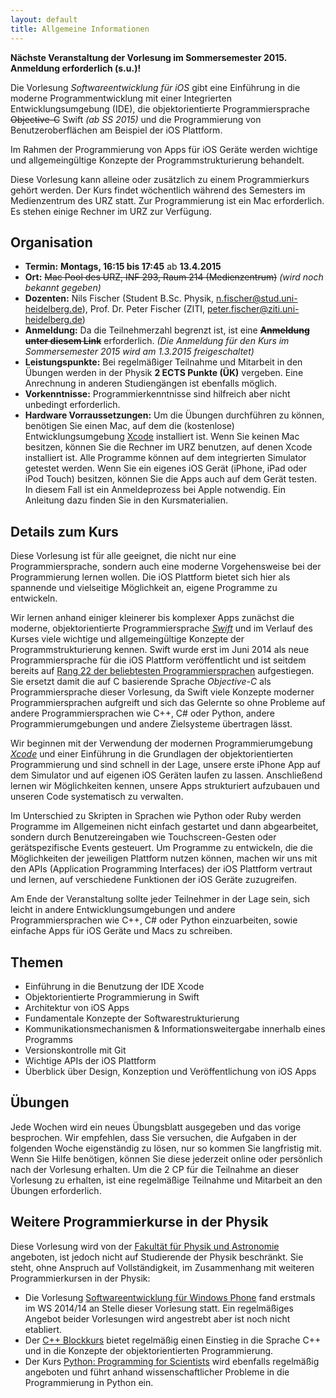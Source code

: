 ```yaml
---
layout: default
title: Allgemeine Informationen
---
```


**Nächste Veranstaltung der Vorlesung im Sommersemester 2015. Anmeldung erforderlich (s.u.)!**

Die Vorlesung *Softwareentwicklung für iOS* gibt eine Einführung in die moderne Programmentwicklung mit einer Integrierten Entwicklungsumgebung (IDE), die objektorientierte Programmiersprache <s>Objective-C</s> Swift *(ab SS 2015)* und die Programmierung von Benutzeroberflächen am Beispiel der iOS Plattform.

Im Rahmen der Programmierung von Apps für iOS Geräte werden wichtige und allgemeingültige Konzepte der Programmstrukturierung behandelt.

Diese Vorlesung kann alleine oder zusätzlich zu einem Programmierkurs gehört werden. Der Kurs findet wöchentlich während des Semesters im Medienzentrum des URZ statt. Zur Programmierung ist ein Mac erforderlich. Es stehen einige Rechner im URZ zur Verfügung.

## Organisation

- **Termin:** **Montags, 16:15 bis 17:45** ab **13.4.2015**
- **Ort:** <s>Mac Pool des URZ, INF 293, Raum 214 (Medienzentrum)</s> *(wird noch bekannt gegeben)*
- **Dozenten:** Nils Fischer (Student B.Sc. Physik, [n.fischer@stud.uni-heidelberg.de](mailto:n.fischer@stud.uni-heidelberg.de)), Prof. Dr. Peter Fischer (ZITI, [peter.fischer@ziti.uni-heidelberg.de](mailto:peter.fischer@ziti.uni-heidelberg.de))
- **Anmeldung:** Da die Teilnehmerzahl begrenzt ist, ist eine **<s>Anmeldung unter diesem Link</s>** erforderlich. *(Die Anmeldung für den Kurs im Sommersemester 2015 wird am 1.3.2015 freigeschaltet)*
- **Leistungspunkte:** Bei regelmäßiger Teilnahme und Mitarbeit in den Übungen werden in der Physik **2 ECTS Punkte (ÜK)** vergeben. Eine Anrechnung in anderen Studiengängen ist ebenfalls möglich.
- **Vorkenntnisse:** Programmierkenntnisse sind hilfreich aber nicht unbedingt erforderlich.
- **Hardware Vorraussetzungen:**
	Um die Übungen durchführen zu können, benötigen Sie einen Mac, auf dem die (kostenlose) Entwicklungsumgebung [Xcode](https://itunes.apple.com/de/app/xcode/id497799835?mt=12) installiert ist. Wenn Sie keinen Mac besitzen, können Sie die Rechner im URZ benutzen, auf denen Xcode installiert ist. Alle Programme können auf dem integrierten Simulator getestet werden. Wenn Sie ein eigenes iOS Gerät (iPhone, iPad oder iPod Touch) besitzen, können Sie die Apps auch auf dem Gerät testen. In diesem Fall ist ein Anmeldeprozess bei Apple notwendig. Ein Anleitung dazu finden Sie in den Kursmaterialien.

## Details zum Kurs

Diese Vorlesung ist für alle geeignet, die nicht nur eine Programmiersprache, sondern auch eine moderne Vorgehensweise bei der Programmierung lernen wollen. Die iOS Plattform bietet sich hier als spannende und vielseitige Möglichkeit an, eigene Programme zu entwickeln.

Wir lernen anhand einiger kleinerer bis komplexer Apps zunächst die moderne, objektorientierte Programmiersprache *[Swift](https://developer.apple.com/swift/)* und im Verlauf des Kurses viele wichtige und allgemeingültige Konzepte der Programmstrukturierung kennen. Swift wurde erst im Juni 2014 als neue Programmiersprache für die iOS Plattform veröffentlicht und ist seitdem bereits auf [Rang 22 der beliebtesten Programmiersprachen](http://redmonk.com/sogrady/2015/01/14/language-rankings-1-15/) aufgestiegen. Sie ersetzt damit die auf C basierende Sprache *Objective-C* als Programmiersprache dieser Vorlesung, da Swift viele Konzepte moderner Programmiersprachen aufgreift und sich das Gelernte so ohne Probleme auf andere Programmiersprachen wie C++, C# oder Python, andere Programmierumgebungen und andere Zielsysteme übertragen lässt.

Wir beginnen mit der Verwendung der modernen Programmierumgebung *[Xcode](https://developer.apple.com/xcode/)* und einer Einführung in die Grundlagen der objektorientierten Programmierung und sind schnell in der Lage, unsere erste iPhone App auf dem Simulator und auf eigenen iOS Geräten laufen zu lassen. Anschließend lernen wir Möglichkeiten kennen, unsere Apps strukturiert aufzubauen und unseren Code systematisch zu verwalten.

Im Unterschied zu Skripten in Sprachen wie Python oder Ruby werden Programme im Allgemeinen nicht einfach gestartet und dann abgearbeitet, sondern durch Benutzereingaben wie Touchscreen-Gesten oder gerätspezifische Events gesteuert. Um Programme zu entwickeln, die die Möglichkeiten der jeweiligen Plattform nutzen können, machen wir uns mit den APIs (Application Programming Interfaces) der iOS Plattform vertraut und lernen, auf verschiedene Funktionen der iOS Geräte zuzugreifen.

Am Ende der Veranstaltung sollte jeder Teilnehmer in der Lage sein, sich leicht in andere Entwicklungsumgebungen und andere Programmiersprachen wie C++, C# oder Python einzuarbeiten, sowie einfache Apps für iOS Geräte und Macs zu schreiben.

## Themen

- Einführung in die Benutzung der IDE Xcode
- Objektorientierte Programmierung in Swift
- Architektur von iOS Apps
- Fundamentale Konzepte der Softwarestrukturierung
- Kommunikationsmechanismen & Informationsweitergabe innerhalb eines Programms
- Versionskontrolle mit Git
- Wichtige APIs der iOS Plattform
- Überblick über Design, Konzeption und Veröffentlichung von iOS Apps

## Übungen

Jede Wochen wird ein neues Übungsblatt ausgegeben und das vorige besprochen. Wir empfehlen, dass Sie versuchen, die Aufgaben in der folgenden Woche eigenständig zu lösen, nur so kommen Sie langfristig mit. Wenn Sie Hilfe benötigen, können Sie diese jederzeit online oder persönlich nach der Vorlesung erhalten. Um die 2 CP für die Teilnahme an dieser Vorlesung zu erhalten, ist eine regelmäßige Teilnahme und Mitarbeit an den Übungen erforderlich.

## Weitere Programmierkurse in der Physik

Diese Vorlesung wird von der [Fakultät für Physik und Astronomie](http://www.physik.uni-heidelberg.de) angeboten, ist jedoch nicht auf Studierende der Physik beschränkt. Sie steht, ohne Anspruch auf Vollständigkeit, im Zusammenhang mit weiteren Programmierkursen in der Physik:

- Die Vorlesung [Softwareentwicklung für Windows Phone](http://sus.ziti.uni-heidelberg.de/Lehre/WinPhone1415/?lang=de) fand erstmals im WS 2014/14 an Stelle dieser Vorlesung statt. Ein regelmäßiges Angebot beider Vorlesungen wird angestrebt aber ist noch nicht etabliert.
- Der [C++ Blockkurs](http://wiki.kip.uni-heidelberg.de/ti/Informatik-Vorkurs/index.php/Main_Page) bietet regelmäßig einen Einstieg in die Sprache C++ und in die Konzepte der objektorientierten Programmierung.
- Der Kurs [Python: Programming for Scientists](http://www.mpia.de/~robitaille/python.html) wird ebenfalls regelmäßig angeboten und führt anhand wissenschaftlicher Probleme in die Programmierung in Python ein.
